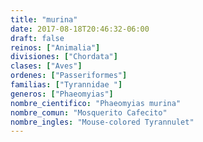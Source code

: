```yaml
---
title: "murina"
date: 2017-08-18T20:46:32-06:00
draft: false
reinos: ["Animalia"]
divisiones: ["Chordata"]
clases: ["Aves"]
ordenes: ["Passeriformes"]
familias: ["Tyrannidae "]
generos: ["Phaeomyias"]
nombre_cientifico: "Phaeomyias murina"
nombre_comun: "Mosquerito Cafecito"
nombre_ingles: "Mouse-colored Tyrannulet"
---
```

